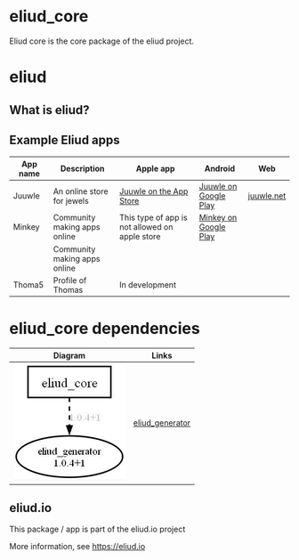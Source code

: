 # eliud_core

Eliud core is the core package of the eliud project.

# eliud

## What is eliud?

## Example Eliud apps

| App name | Description                  | Apple app                                                                    | Android | Web |
| ---------|------------------------------|------------------------------------------------------------------------------|------------------------------------------------------------------------------------------|-----|
| Juuwle   | An online store for jewels   | [Juuwle on the App Store](https://apps.apple.com/us/app/juuwle/id6449458929) | [Juuwle on Google Play](https://play.google.com/store/apps/details?id=net.juuwle.juuwle) | [juuwle.net](https://juuwle.net)|
| Minkey   | Community making apps online | This type of app is not allowed on apple store                               | [Minkey on Google Play](https://play.google.com/store/apps/details?id=io.minkey.minkey_app) |
|          | Community making apps online |                                                                              |
| Thoma5   | Profile of Thomas            | In development                                                               |

# eliud_core dependencies

| Diagram                          | Links                                                       |
| ---------------------------------|-------------------------------------------------------------|
![Dependency diagram](depends.jpg) | [eliud_generator](https://pub.dev/packages/eliud_generator) |

## eliud.io

This package / app is part of the eliud.io project

More information, see https://eliud.io

